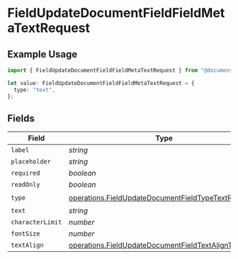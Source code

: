 # FieldUpdateDocumentFieldFieldMetaTextRequest

## Example Usage

```typescript
import { FieldUpdateDocumentFieldFieldMetaTextRequest } from "@documenso/sdk-typescript/models/operations";

let value: FieldUpdateDocumentFieldFieldMetaTextRequest = {
  type: "text",
};
```

## Fields

| Field                                                                                                                      | Type                                                                                                                       | Required                                                                                                                   | Description                                                                                                                |
| -------------------------------------------------------------------------------------------------------------------------- | -------------------------------------------------------------------------------------------------------------------------- | -------------------------------------------------------------------------------------------------------------------------- | -------------------------------------------------------------------------------------------------------------------------- |
| `label`                                                                                                                    | *string*                                                                                                                   | :heavy_minus_sign:                                                                                                         | N/A                                                                                                                        |
| `placeholder`                                                                                                              | *string*                                                                                                                   | :heavy_minus_sign:                                                                                                         | N/A                                                                                                                        |
| `required`                                                                                                                 | *boolean*                                                                                                                  | :heavy_minus_sign:                                                                                                         | N/A                                                                                                                        |
| `readOnly`                                                                                                                 | *boolean*                                                                                                                  | :heavy_minus_sign:                                                                                                         | N/A                                                                                                                        |
| `type`                                                                                                                     | [operations.FieldUpdateDocumentFieldTypeTextRequest2](../../models/operations/fieldupdatedocumentfieldtypetextrequest2.md) | :heavy_check_mark:                                                                                                         | N/A                                                                                                                        |
| `text`                                                                                                                     | *string*                                                                                                                   | :heavy_minus_sign:                                                                                                         | N/A                                                                                                                        |
| `characterLimit`                                                                                                           | *number*                                                                                                                   | :heavy_minus_sign:                                                                                                         | N/A                                                                                                                        |
| `fontSize`                                                                                                                 | *number*                                                                                                                   | :heavy_minus_sign:                                                                                                         | N/A                                                                                                                        |
| `textAlign`                                                                                                                | [operations.FieldUpdateDocumentFieldTextAlignText](../../models/operations/fieldupdatedocumentfieldtextaligntext.md)       | :heavy_minus_sign:                                                                                                         | N/A                                                                                                                        |
